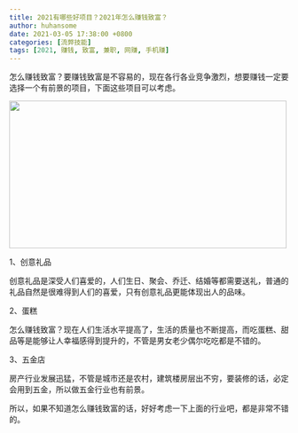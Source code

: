 ```yaml
---
title: 2021有哪些好项目？2021年怎么赚钱致富？
author: huhansome
date: 2021-03-05 17:38:00 +0800
categories: [流弊技能]
tags: [2021, 赚钱, 致富, 兼职, 网赚, 手机赚]
---
```


怎么赚钱致富？要赚钱致富是不容易的，现在各行各业竞争激烈，想要赚钱一定要选择一个有前景的项目，下面这些项目可以考虑。

<img alt="" src="http://www.jinduoxia.com.cn/d/file/2020-12-08/022970d3df7c294d09dda47c65656be3.jpg" style="width: 500px; height: 266px;"/>

1、创意礼品

创意礼品是深受人们喜爱的，人们生日、聚会、乔迁、结婚等都需要送礼，普通的礼品自然是很难得到人们的喜爱，只有创意礼品更能体现出人的品味。

2、蛋糕

怎么赚钱致富？现在人们生活水平提高了，生活的质量也不断提高，而吃蛋糕、甜品等是能够让人幸福感得到提升的，不管是男女老少偶尔吃吃都是不错的。

3、五金店

房产行业发展迅猛，不管是城市还是农村，建筑楼房层出不穷，要装修的话，必定会用到五金，所以做五金行业也有前景。

所以，如果不知道怎么赚钱致富的话，好好考虑一下上面的行业吧，都是非常不错的。